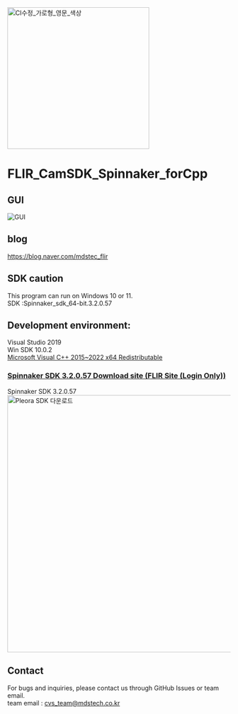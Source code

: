 
<img width="320" alt="CI수정_가로형_영문_색상" src="https://github.com/MDStechCVS/FLIR_BosonSDKforPython/assets/142575573/b941d3e6-3dd8-46f7-9336-3f9ed4eaed77">


# FLIR_CamSDK_Spinnaker_forCpp

## GUI

![GUI](https://github.com/user-attachments/assets/3780662a-3352-4a1f-a447-71027349ca1b)

## <div align="left">blog</div>
https://blog.naver.com/mdstec_flir

## SDK caution
This program can run on Windows 10 or 11.<br>
SDK :Spinnaker_sdk_64-bit.3.2.0.57

## Development environment:</div>
Visual Studio 2019<br> 
Win SDK 10.0.2<br> 
[Microsoft Visual C++ 2015~2022 x64 Redistributable](https://github.com/MDStechCVS/FLIR_CamSDK_Spinnaker_forCpp-/blob/main/VC_redist.x64.exe)<br> 

### [Spinnaker SDK 3.2.0.57 Download site (FLIR Site (Login Only))](https://flir.custhelp.com/app/account/fl_download_software)
Spinnaker SDK 3.2.0.57<br> 
<img width="581" alt="Pleora SDK 다운로드" src="https://github.com/MDStechCVS/FLIR_IR_SampleforCsharp2/assets/142575573/d008e8b1-df57-4d4f-a0e3-53fca10f3052">

## <div align="left">Contact</div>
For bugs and inquiries, please contact us through GitHub Issues or team email.<br>
team email : cvs_team@mdstech.co.kr
